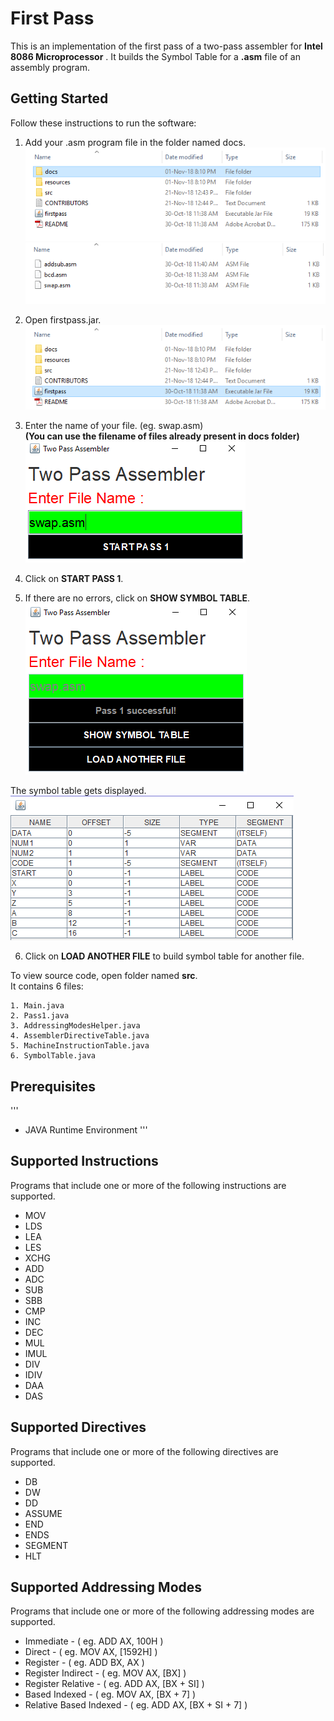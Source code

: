 # First	Pass

This	is	an	implementation	of	the	first	pass	of	a	two-pass	assembler	for
**Intel	8086	Microprocessor** .	It	builds	the	Symbol	Table	for	a	 **.asm** file
of	an	assembly	program.

## Getting	Started

Follow	these	instructions	to	run	the	software:
  
1. Add your .asm program file in the folder named docs.  
![](https://github.com/priyankamadhwal/Two-Pass-Assembler/blob/master/resources/img1.PNG)  
![](https://github.com/priyankamadhwal/Two-Pass-Assembler/blob/master/resources/img2.PNG)  
  
2. Open firstpass.jar.  
![](https://github.com/priyankamadhwal/Two-Pass-Assembler/blob/master/resources/img3.PNG)  
  
3. Enter the name of your file. (eg. swap.asm)   
**(You can use the filename of files already present in docs folder)**    
![](https://github.com/priyankamadhwal/Two-Pass-Assembler/blob/master/resources/img4.png)  
  
4. Click on **START PASS 1**.   
  
5. If there are no errors, click on **SHOW SYMBOL TABLE**.  
![](https://github.com/priyankamadhwal/Two-Pass-Assembler/blob/master/resources/img5.PNG)  
  
The	symbol	table	gets	displayed.  
![](https://github.com/priyankamadhwal/Two-Pass-Assembler/blob/master/resources/img6.PNG)  
  
6. Click on **LOAD ANOTHER FILE** to build symbol table for another file.  
  
    
To view source code, open folder named **src**.  
It	contains	6	files:  
```
1. Main.java
2. Pass1.java
3. AddressingModesHelper.java
4. AssemblerDirectiveTable.java
5. MachineInstructionTable.java
6. SymbolTable.java
```  
  
## Prerequisites
'''
- JAVA	Runtime	Environment
'''  
## Supported	Instructions
  
Programs that include	one	or more	of the	following	instructions are supported.  

- MOV    
- LDS  
- LEA  
- LES  
- XCHG  
- ADD
- ADC
- SUB
- SBB
- CMP
- INC
- DEC
- MUL
- IMUL
- DIV
- IDIV
- DAA
- DAS

## Supported	Directives

Programs	that	include	one	or	more	of the	following	directives	are supported.
  
- DB
- DW
- DD
- ASSUME
- END
- ENDS
- SEGMENT
- HLT
  
## Supported	Addressing	Modes

Programs	that	include	one	or	more	of	the	following	addressing	modes are	supported.  
  
- Immediate	              -	(	eg.	ADD	AX,	100H	)
- Direct	                -	(	eg.	MOV	AX,	[1592H]	)
- Register	              -	(	eg.	ADD	BX,	AX	)
- Register	Indirect	    -	(	eg.	MOV	AX,	[BX]	)
- Register	Relative	    -	(	eg.	ADD	AX,	[BX	+	SI]	)
- Based	Indexed	          -	(	eg.	MOV	AX,	[BX	+	7]	)
- Relative	Based	Indexed	-	(	eg.	ADD	AX,	[BX	+	SI	+	7]	)  

